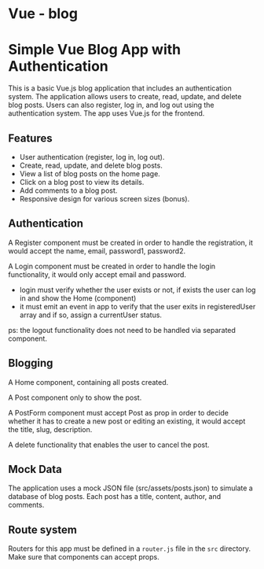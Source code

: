 # Vue - blog

# Simple Vue Blog App with Authentication

This is a basic Vue.js blog application that includes an authentication system. 
The application allows users to create, read, update, and delete blog posts. 
Users can also register, log in, and log out using the authentication system. 
The app uses Vue.js for the frontend.

## Features

- User authentication (register, log in, log out).
- Create, read, update, and delete blog posts.
- View a list of blog posts on the home page.
- Click on a blog post to view its details.
- Add comments to a blog post.
- Responsive design for various screen sizes (bonus).


## Authentication 

A Register component must be created in order to handle the registration, it would accept the name, email, password1, password2.

A Login component must be created in order to handle the login functionality, it would only accept email and password.
- login must verify whether the user exists or not, if exists the user can log in and show the Home (component)
- it must emit an event in app to verify that the user exits in registeredUser array and if so, assign a currentUser status.

ps: the logout functionality does not need to be handled via separated component. 


## Blogging 

A Home component, containing all posts created. 

A Post component only to show the post. 

A PostForm component must accept Post as prop in order to decide whether it has to create a new post or editing an existing, it would accept the title, slug, description.

A delete functionality that enables the user to cancel the post. 

## Mock Data

The application uses a mock JSON file (src/assets/posts.json) to simulate a database of blog posts. Each post has a title, content, author, and comments.

## Route system 

Routers for this app must be defined in a `router.js` file in the `src` directory. 
Make sure that components can accept props. 